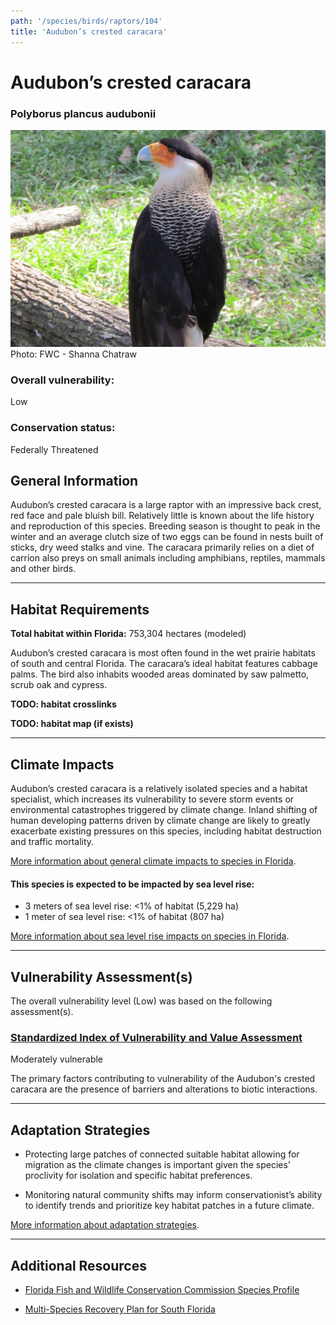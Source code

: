 ```yaml
---
path: '/species/birds/raptors/104'
title: 'Audubon’s crested caracara'
---
```


# Audubon’s crested caracara

### Polyborus plancus audubonii

<div id="TopSection">

<div class="header-photo"><img src="104.jpg" alt="Photo for Audubon’s crested caracara"/>
<figcaption>Photo: FWC - Shanna Chatraw</figcaption></div>

<div>

### Overall vulnerability:

<div class="vulnerability vulnerability-low">Low</div>

### Conservation status:

Federally Threatened

</div>
</div>

## General Information

Audubon’s crested caracara is a large raptor with an impressive back crest, red face and pale bluish bill.  Relatively little is known about the life history and reproduction of this species.  Breeding season is thought to peak in the winter and an average clutch size of two eggs can be found in nests built of sticks, dry weed stalks and vine.  The caracara primarily relies on a diet of carrion also preys on small animals including amphibians, reptiles, mammals and other birds.

<hr />

## Habitat Requirements

**Total habitat within Florida:** 753,304 hectares (modeled)

Audubon’s crested caracara is most often found in the wet prairie habitats of south and central Florida.  The caracara’s ideal habitat features cabbage palms.  The bird also inhabits wooded areas dominated by saw palmetto, scrub oak and cypress.

**TODO: habitat crosslinks**

**TODO: habitat map (if exists)**

<hr />

## Climate Impacts

Audubon’s crested caracara is a relatively isolated species and a habitat specialist, which increases its vulnerability to severe storm events or environmental catastrophes triggered by climate change.  Inland shifting of human developing patterns driven by climate change are likely to greatly exacerbate existing pressures on this species, including habitat destruction and traffic mortality.

[More information about general climate impacts to species in Florida](/impacts/species).


#### This species is expected to be impacted by sea level rise:

- 3 meters of sea level rise: <1% of habitat (5,229 ha)
- 1 meter of sea level rise: <1% of habitat (807 ha)

[More information about sea level rise impacts on species in Florida](/impacts/species/slr).
    

<hr />

## Vulnerability Assessment(s)

The overall vulnerability level (Low) was based on the following assessment(s).
#### 
<div class="vulnerability-header">
<h3><a href="/impacts/vulnerability/sivva/species">Standardized Index of Vulnerability and Value Assessment</a></h3>
<div class="vulnerability vulnerability-moderate">Moderately vulnerable</div>
</div> 

The primary factors contributing to vulnerability of the Audubon's crested caracara are the presence of barriers and alterations to biotic interactions.


<hr />

## Adaptation Strategies

- Protecting large patches of connected suitable habitat allowing for migration as the climate changes is important given the species’ proclivity for isolation and specific habitat preferences.

- Monitoring natural community shifts may inform conservationist’s ability to identify trends and prioritize key habitat patches in a future climate.

[More information about adaptation strategies](/strategies).

<hr />


## Additional Resources

- [Florida Fish and Wildlife Conservation Commission Species Profile](https://myfwc.com/wildlifehabitats/profiles/birds/raptors-and-vultures/crested-caracara/)

- [Multi-Species Recovery Plan for South Florida](https://ecos.fws.gov/docs/recovery_plan/sfl_msrp/SFL_MSRP_Species.pdf)
